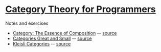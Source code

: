 # [Category Theory for Programmers](https://bartoszmilewski.com/2014/10/28/category-theory-for-programmers-the-preface/)

Notes and exercises

* [Category: The Essence of Composition](./ch1/index.md) -- [source](https://bartoszmilewski.com/2014/12/05/categories-great-and-small/)
* [Categories Great and Small](./ch3/index.md) -- [source](https://bartoszmilewski.com/2014/12/05/categories-great-and-small/)
* [Kleisli Categories](./ch4/index.md) -- [source](https://bartoszmilewski.com/2014/12/23/kleisli-categories/)
